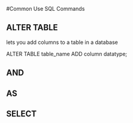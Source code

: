 #Common Use SQL Commands 

## ALTER TABLE 
lets you add columns to a table in a database

ALTER TABLE table_name ADD column datatype;

## AND


## AS


## SELECT 

